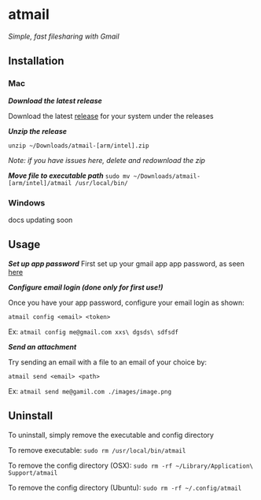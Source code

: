 # atmail

_Simple, fast filesharing with Gmail_

## Installation

### Mac
**_Download the latest release_**

Download the latest [release](https://github.com/ShahRishi/atmail/releases/tag/v0.0.0) for your system under the releases

**_Unzip the release_**

`unzip ~/Downloads/atmail-[arm/intel].zip`

_Note: if you have issues here, delete and redownload the zip_

**_Move file to executable path_**
`sudo mv ~/Downloads/atmail-[arm/intel]/atmail /usr/local/bin/`


### Windows 
docs updating soon


## Usage
_**Set up app password**_
First set up your gmail app app password, as seen [here](https://support.google.com/accounts/answer/185833?hl=en)

_**Configure email login (done only for first use!)**_

Once you have your app password, configure your email login as shown:

`atmail config <email> <token>`

Ex: `atmail config me@gmail.com xxs\ dgsds\ sdfsdf` 

_**Send an attachment**_

Try sending an email with a file to an email of your choice by:

`atmail send <email> <path>`

Ex: `atmail send me@gamil.com ./images/image.png`

## Uninstall 
To uninstall, simply remove the executable and config directory 

To remove executable:
`sudo rm /usr/local/bin/atmail`

To remove the config directory (OSX):
`sudo rm -rf ~/Library/Application\ Support/atmail`

To remove the config directory (Ubuntu):
`sudo rm -rf ~/.config/atmail`

